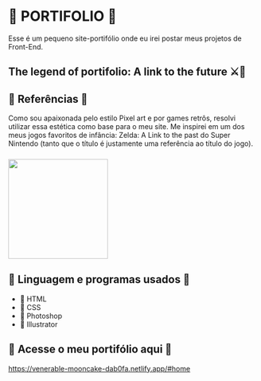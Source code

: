 # 🌸 PORTIFOLIO 🌸
Esse é um pequeno site-portifólio onde eu irei postar meus projetos de Front-End.
## The legend of portifolio: A link to the future ⚔️🌸
## 🌺 Referências 🌺
Como sou apaixonada pelo estilo Pixel art e por games retrôs, resolvi utilizar essa estética como base para o meu site. 
Me inspirei em um dos meus jogos favoritos de infância: Zelda: A Link to the past do Super Nintendo (tanto que o título é justamente uma referência ao título do jogo).
###
<img height="200" src="https://www.arkade.com.br/wp-content/uploads/2023/02/link-to-the-past-screen-shot-2016-11-14-9-17-am1-1050x702.jpg"/>

## 🌺 Linguagem e programas usados 🌺
* 🌼 HTML
* 🌼 CSS
* 🌼 Photoshop
* 🌼 Illustrator
## 🌺 Acesse o meu portifólio aqui 🌺
https://venerable-mooncake-dab0fa.netlify.app/#home
